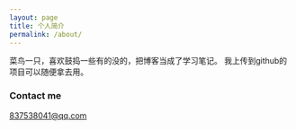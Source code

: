 ```yaml
---
layout: page
title: 个人简介
permalink: /about/
---
```


菜鸟一只，喜欢鼓捣一些有的没的，把博客当成了学习笔记。
我上传到github的项目可以随便拿去用。

### Contact me

[837538041@qq.com](mail.qq.com)